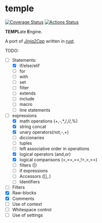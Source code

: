 # temple
[![Coverage Status](https://coveralls.io/repos/github/morenol/temple/badge.svg?branch=master)](https://coveralls.io/github/morenol/temple?branch=master)
[![Actions Status](https://github.com/morenol/temple/workflows/CI/badge.svg)](https://github.com/morenol/temple/actions)



**TEMPL**ate **E**ngine. 

A port of *[Jinja2Cpp]* written in [rust].

[Jinja2Cpp]: https://github.com/jinja2cpp/jinja2cpp
[rust]: https://www.rust-lang.org

TODO:

- [ ] Statements:
  - [x] if/else/elif
  - [ ] for
  - [ ] with
  - [ ] set
  - [ ] filter
  - [ ] extends
  - [ ] include
  - [ ] macro
  - [ ] line statements
- [ ] expressions
  - [x] math operations (+,-,*,/,//,%)
  - [x] string concat
  - [x] unary operators(not,-,+)
  - [ ] diccionaries
  - [ ] tuples
  - [ ] left associative order in operations
  - [x] logical operators (and,or)
  - [x] logical comparisons (<,<=,==,!=,>,>=)
  - [ ] filters (|)
  - [ ] if expressions
  - [ ] Accessors ([],.)
  - [ ] Identifiers 
- [ ] Filters
- [x] Raw-blocks
- [x] Comments
- [ ] Use of context
- [ ] Whitespace control
- [ ] Use of settings
